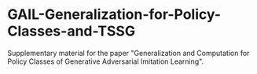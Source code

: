 # GAIL-Generalization-for-Policy-Classes-and-TSSG
Supplementary material for the paper "Generalization and Computation for Policy Classes of Generative Adversarial Imitation Learning".
